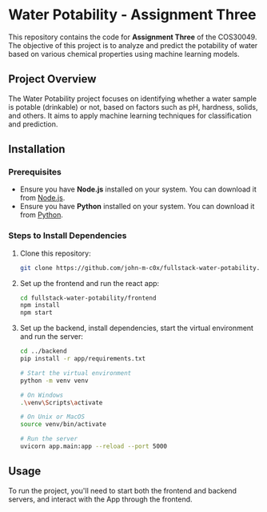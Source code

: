 # Water Potability - Assignment Three

This repository contains the code for **Assignment Three** of the COS30049. 
The objective of this project is to analyze and predict the potability of water based on various chemical properties using machine learning models.

## Project Overview

The Water Potability project focuses on identifying whether a water sample is potable (drinkable) or not, based on factors such as pH, hardness, solids, and others. It aims to apply machine learning techniques for classification and prediction.

## Installation

### Prerequisites
- Ensure you have **Node.js** installed on your system. You can download it from [Node.js](https://nodejs.org/).
- Ensure you have **Python** installed on your system. You can download it from [Python](https://www.python.org/).

### Steps to Install Dependencies

1. Clone this repository:

    ```bash
    git clone https://github.com/john-m-c0x/fullstack-water-potability.git
    ```

2. Set up the frontend and run the react app:

    ```bash
    cd fullstack-water-potability/frontend
    npm install
    npm start
    ```

3. Set up the backend, install dependencies, start the virtual environment and run the server:

    ```bash
    cd ../backend
    pip install -r app/requirements.txt

    # Start the virtual environment
    python -m venv venv
    
    # On Windows
    .\venv\Scripts\activate
    
    # On Unix or MacOS
    source venv/bin/activate
    
    # Run the server
    uvicorn app.main:app --reload --port 5000
    ```

## Usage

To run the project, you'll need to start both the frontend and backend servers, and interact with the App through the frontend.

